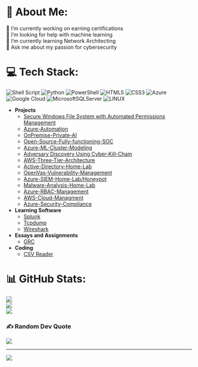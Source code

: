 # 💫 About Me:
🔭 I’m currently working on earning certifications<br>🤝 I’m looking for help with machine learning<br>🌱 I’m currently learning Network Architecting<br>💬 Ask me about my passion for cybersecurity<br>
# 💻 Tech Stack:
![Shell Script](https://img.shields.io/badge/shell_script-%23121011.svg?style=plastic&logo=gnu-bash&logoColor=white) ![Python](https://img.shields.io/badge/python-3670A0?style=plastic&logo=python&logoColor=ffdd54) ![PowerShell](https://img.shields.io/badge/PowerShell-%235391FE.svg?style=plastic&logo=powershell&logoColor=white) ![HTML5](https://img.shields.io/badge/html5-%23E34F26.svg?style=plastic&logo=html5&logoColor=white) ![CSS3](https://img.shields.io/badge/css3-%231572B6.svg?style=plastic&logo=css3&logoColor=white) ![Azure](https://img.shields.io/badge/azure-%230072C6.svg?style=plastic&logo=microsoftazure&logoColor=white) ![Google Cloud](https://img.shields.io/badge/GoogleCloud-%234285F4.svg?style=plastic&logo=google-cloud&logoColor=white) ![MicrosoftSQLServer](https://img.shields.io/badge/Microsoft%20SQL%20Server-CC2927?style=plastic&logo=microsoft%20sql%20server&logoColor=white) ![LINUX](https://img.shields.io/badge/Linux-FCC624?style=plastic&logo=linux&logoColor=black)


- <b>Projects</b>
  - [Secure Windows File System with Automated Permissions Management](https://github.com/SkerdH/File-Systems)
  - [Azure-Automation](https://github.com/SkerdH/Azure-Automation)
  - [OnPremise-Private-AI](https://github.com/SkerdH/OnPremise-Private-AI/tree/main)
  - [Open-Source-Fully-functioning-SOC](https://github.com/SkerdH/Open-Source-Fully-functioning-SOC/tree/main)
  - [Azure-ML-Cluster-Modeling](https://github.com/SkerdH/Azure-Cluster-Modeling/tree/main)
  - [Adversary Discovery Using Cyber-Kill-Chain](https://github.com/SkerdH/Cyber-Kill_chain/tree/main)
  - [AWS-Three-Tier-Architecture](https://github.com/SkerdH/AWS)
  - [Active-Directory-Home-Lab](https://github.com/SkerdH/Active-Directory-Basic-Home-Lab) 
  - [OpenVas-Vulnerability-Management](https://github.com/SkerdH/Vulnerability-Management)
  - [Azure-SIEM-Home-Lab/Honeypot](https://github.com/SkerdH/Azure-SIEM-Lab)
  - [Malware-Analysis-Home-Lab](https://github.com/SkerdH/Malware-Analysis-Home-Lab)
  - [Azure-RBAC-Management](https://github.com/SkerdH/Azure-RBAC-Managment)
  - [AWS-Cloud-Managment](https://github.com/SkerdH/AWS-Cloud)
  - [Azure-Security-Compliance](https://github.com/SkerdH/Azure-Security-Compliance)
- <b>Learning Software</b>
  - [Splunk](https://github.com/SkerdH/Learning-Splunk)
  - [Tcpdump](https://github.com/SkerdH/tcpdump)
  - [Wireshark](https://github.com/SkerdH/Wireshark)
- <b>Essays and Assignments</b>
  - [GRC](https://github.com/SkerdH/GRC-Projects)
- <b>Coding</b>
  - [CSV Reader](https://github.com/SkerdH/Csv-file-reader)

# 📊 GitHub Stats:
![](https://github-readme-stats.vercel.app/api?username=SkerdH&theme=dark&hide_border=false&include_all_commits=false&count_private=false)<br/>
![](https://github-readme-streak-stats.herokuapp.com/?user=SkerdH&theme=dark&hide_border=false)<br/>
![](https://github-readme-stats.vercel.app/api/top-langs/?username=SkerdH&theme=dark&hide_border=false&include_all_commits=false&count_private=false&layout=compact)

### ✍️ Random Dev Quote
![](https://quotes-github-readme.vercel.app/api?type=horizontal&theme=radical)

---
[![](https://visitcount.itsvg.in/api?id=SkerdH&icon=0&color=0)](https://visitcount.itsvg.in)

<!-- Proudly created with GPRM ( https://gprm.itsvg.in ) -->

